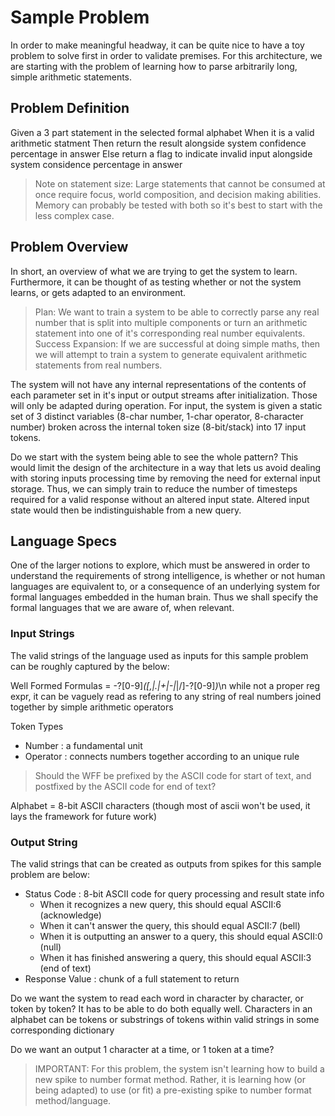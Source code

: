 # Sample Problem

In order to make meaningful headway, it can be quite nice to have a toy problem to solve first in order to validate premises. For this architecture, we are starting with the problem of learning how to parse arbitrarily long, simple arithmetic statements.

## Problem Definition

Given a 3 part statement in the selected formal alphabet
When it is a valid arithmetic statment
Then return the result alongside system confidence percentage in answer
Else return a flag to indicate invalid input alongside system considence percentage in answer

> Note on statement size: Large statements that cannot be consumed at once require focus, world composition, and decision making abilities. Memory can probably be tested with both so it's best to start with the less complex case.

## Problem Overview

In short, an overview of what we are trying to get the system to learn. Furthermore, it can be thought of as testing whether or not the system learns, or gets adapted to an environment.

> Plan: We want to train a system to be able to correctly parse any real number that is split into multiple components or turn an arithmetic statement into one of it's corresponding real number equivalents.
> Success Expansion: If we are successful at doing simple maths, then we will attempt to train a system to generate equivalent arithmetic statements from real numbers.

The system will not have any internal representations of the contents of each parameter set in it's input or output streams after initialization. Those will only be adapted during operation. For input, the system is given a static set of 3 distinct variables (8-char number, 1-char operator, 8-character number) broken across the internal token size (8-bit/stack) into 17 input tokens.

Do we start with the system being able to see the whole pattern? This would limit the design of the architecture in a way that lets us avoid dealing with storing inputs processing time by removing the need for external input storage. Thus, we can simply train to reduce the number of timesteps required for a valid response without an altered input state. Altered input state would then be indistinguishable from a new query.

## Language Specs

One of the larger notions to explore, which must be answered in order to understand the requirements of strong intelligence, is whether or not human languages are equivalent to, or a consequence of an underlying system for formal languages embedded in the human brain. Thus we shall specify the formal languages that we are aware of, when relevant.

### Input Strings

The valid strings of the language used as inputs for this sample problem can be roughly captured by the below:

Well Formed Formulas = -?[0-9]*([,|.|+|-|*|/]-?[0-9]*)*\\n
while not a proper reg expr, it can be vaguely read as refering to any string of real numbers joined together by simple arithmetic operators

Token Types

- Number : a fundamental unit
- Operator : connects numbers together according to an unique rule

> Should the WFF be prefixed by the ASCII code for start of text, and postfixed by the ASCII code for end of text?

Alphabet = 8-bit ASCII characters (though most of ascii won't be used, it lays the framework for future work)

### Output String

The valid strings that can be created as outputs from spikes for this sample problem are below:

- Status Code : 8-bit ASCII code for query processing and result state info
  - When it recognizes a new query, this should equal ASCII:6 (acknowledge)
  - When it can't answer the query, this should equal ASCII:7 (bell)
  - When it is outputting an answer to a query, this should equal ASCII:0 (null)
  - When it has finished answering a query, this should equal ASCII:3 (end of text)
- Response Value : chunk of a full statement to return

Do we want the system to read each word in character by character, or token by token? It has to be able to do both equally well. Characters in an alphabet can be tokens or substrings of tokens within valid strings in some corresponding dictionary

Do we want an output 1 character at a time, or 1 token at a time?

> IMPORTANT: For this problem, the system isn't learning how to build a new spike to number format method. Rather, it is learning how (or being adapted) to use (or fit) a pre-existing spike to number format method/language.